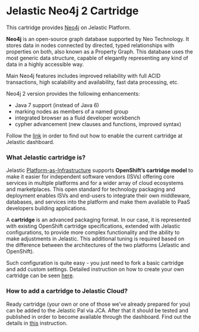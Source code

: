 # Jelastic Neo4j 2 Cartridge
This cartridge provides [Neo4j](http://www.neo4j.org/) on Jelastic Platform.

**Neo4j** is an open-source graph database supported by Neo Technology. It stores data in nodes connected by directed, typed relationships with properties on both, also known as a Property Graph. This database uses the most generic data structure, capable of elegantly representing any kind of data in a highly accessible way.

Main Neo4j features includes improved reliability with full ACID transactions, high scalability and availability, fast data processing, etc.

Neo4j 2 version provides the following enhancements:
* Java 7 support (instead of Java 6)
* marking nodes as members of a named group
* integrated browser as a fluid developer workbench
* cypher advancement (new clauses and functions, improved syntax)

Follow the [link](http://ops-docs.jelastic.com/private-add-cartridge) in order to find out how to enable the current cartridge at Jelastic dashboard.

### What Jelastic cartridge is?

Jelastic [Platform-as-Infrastructure](http://docs.jelastic.com/what-is-platform-as-infrastructure) supports **OpenShift’s cartridge model** to make it easier for independent software vendors (ISVs) offering core services in multiple platforms and for a wider array of cloud ecosystems and marketplaces. This open standard for technology packaging and deployment enables ISVs and end-users to integrate their own middleware, databases, and services into the platform and make them available to PaaS developers building applications.

A **cartridge** is an advanced packaging format. In our case, it is represented with existing OpenShift cartridge specifications, extended with Jelastic configurations, to provide more complex functionality and the ability to make adjustments in Jelastic. This additional tuning is required based on the difference between the architectures of the two platforms (Jelastic and OpenShift).

Such configuration is quite easy - you just need to fork a basic cartridge and add custom settings. Detailed instruction on how to create your own cartridge can be seen [here](http://ops-docs.jelastic.com/create-cartridge).


### How to add a cartridge to Jelastic Cloud?

Ready cartridge (your own or one of those we’ve already prepared for you) can be added to the Jelastic PaI via JCA. After that it should be tested and published in order to become available through the dashboard. Find out the details in [this](http://ops-docs.jelastic.com/private-add-cartridge) instruction.
